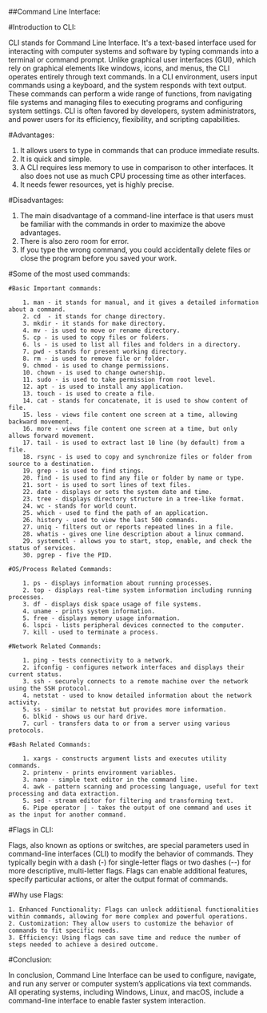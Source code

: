 ##Command Line Interface:

#Introduction to CLI:
    
  CLI stands for Command Line Interface. It's a text-based interface used for interacting with computer systems and software by typing commands into a terminal or command prompt. Unlike graphical user interfaces (GUI), which rely on graphical elements like windows, icons, and menus, the CLI operates entirely through text commands.
  In a CLI environment, users input commands using a keyboard, and the system responds with text output. These commands can perform a wide range of functions, from navigating file systems and managing files to executing programs and configuring system settings. CLI is often favored by developers, system administrators, and power users for its efficiency, flexibility, and scripting capabilities.

#Advantages:

  1. It allows users to type in commands that can produce immediate results. 
  2. It is quick and simple.
  3. A CLI requires less memory to use in comparison to other interfaces. It also does not use as much CPU processing time as other interfaces.
  4. It needs fewer resources, yet is highly precise. 

#Disadvantages:

  1. The main disadvantage of a command-line interface is that users must be familiar with the commands in order to maximize the above advantages.
  2. There is also zero room for error.
  3. If you type the wrong command, you could accidentally delete files or close the program before you saved your work.

#Some of the most used commands:

    #Basic Important commands:

        1. man - it stands for manual, and it gives a detailed information about a command.
        2. cd  - it stands for change directory.
        3. mkdir - it stands for make directory.
        4. mv - is used to move or rename directory.
        5. cp - is used to copy files or folders.
        6. ls - is used to list all files and folders in a directory.
        7. pwd - stands for present working directory.
        8. rm - is used to remove file or folder.
        9. chmod - is used to change permissions.
        10. chown - is used to change ownership.
        11. sudo - is used to take permission from root level.
        12. apt - is used to install any application.
        13. touch - is used to create a file.
        14. cat - stands for concatenate, it is used to show content of file.
        15. less - views file content one screen at a time, allowing backward movement.
        16. more - views file content one screen at a time, but only allows forward movement.
        17. tail - is used to extract last 10 line (by default) from a file.
        18. rsync - is used to copy and synchronize files or folder from source to a destination. 
        19. grep - is used to find stings.
        20. find - is used to find any file or folder by name or type. 
        21. sort - is used to sort lines of text files.
        22. date - displays or sets the system date and time.
        23. tree - displays directory structure in a tree-like format.
        24. wc - stands for world count.
        25. which - used to find the path of an application.
        26. history - used to view the last 500 commands.
        27. uniq - filters out or reports repeated lines in a file.
        28. whatis - gives one line description about a linux command.
        29. systemctl - allows you to start, stop, enable, and check the status of services.
        30. pgrep - five the PID.

    #OS/Process Related Commands:

        1. ps - displays information about running processes.
        2. top - displays real-time system information including running processes.
        3. df - displays disk space usage of file systems.
        4. uname - prints system information.
        5. free - displays memory usage information.
        6. lspci - lists peripheral devices connected to the computer.
        7. kill - used to terminate a process.

    #Network Related Commands:

        1. ping - tests connectivity to a network.
        2. ifconfig - configures network interfaces and displays their current status.
        3. ssh - securely connects to a remote machine over the network using the SSH protocol.
        4. netstat - used to know detailed information about the network activity.
        5. ss - similar to netstat but provides more information.
        6. blkid - shows us our hard drive.
        7. curl - transfers data to or from a server using various protocols.

    #Bash Related Commands:
    
        1. xargs - constructs argument lists and executes utility commands.
        2. printenv - prints environment variables.
        3. nano - simple text editor in the command line.
        4. awk - pattern scanning and processing language, useful for text processing and data extraction.
        5. sed - stream editor for filtering and transforming text.
        6. Pipe operator | - takes the output of one command and uses it as the input for another command.
    

#Flags in CLI:

   Flags, also known as options or switches, are special parameters used in command-line interfaces (CLI) to modify the behavior of commands. They typically begin with a dash (-) for single-letter flags or two dashes (--) for more descriptive, multi-letter flags. Flags can enable additional features, specify particular actions, or alter the output format of commands.

#Why use Flags:

    1. Enhanced Functionality: Flags can unlock additional functionalities within commands, allowing for more complex and powerful operations.
    2. Customization: They allow users to customize the behavior of commands to fit specific needs.
    3. Efficiency: Using flags can save time and reduce the number of steps needed to achieve a desired outcome.


#Conclusion:

   In conclusion, Command Line Interface can be used to configure, navigate, and run any server or computer system’s applications via text commands. All operating systems, including Windows, Linux, and macOS, include a command-line interface to enable faster system interaction.

    
    
